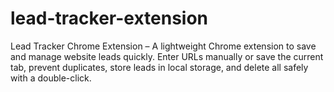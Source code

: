 # lead-tracker-extension
Lead Tracker Chrome Extension – A lightweight Chrome extension to save and manage website leads quickly. Enter URLs manually or save the current tab, prevent duplicates, store leads in local storage, and delete all safely with a double-click.
